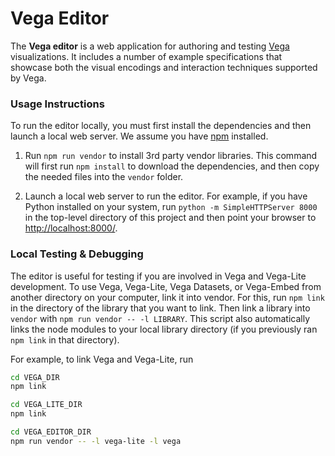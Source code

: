 # Vega Editor

The **Vega editor** is a web application for authoring and testing [Vega](http://github.com/vega/vega) visualizations. It includes a number of example specifications that showcase both the visual encodings and interaction techniques supported by Vega.

### Usage Instructions

To run the editor locally, you must first install the dependencies and then launch a local web server. We assume you have [npm](https://www.npmjs.com/) installed.

1. Run `npm run vendor` to install 3rd party vendor libraries. This command will first run `npm install` to download the dependencies, and then copy the needed files into the `vendor` folder.

2. Launch a local web server to run the editor. For example, if you have Python installed on your system, run `python -m SimpleHTTPServer 8000` in the top-level directory of this project and then point your browser to [http://localhost:8000/](http://localhost:8000/).

### Local Testing & Debugging

The editor is useful for testing if you are involved in Vega and Vega-Lite development. To use Vega, Vega-Lite, Vega Datasets, or Vega-Embed from another directory on your computer, link it into vendor. For this, run `npm link` in the directory of the library that you want to link. Then link a library into `vendor` with `npm run vendor -- -l LIBRARY`. This script also automatically links the node modules to your local library directory (if you previously ran `npm link` in that directory).

For example, to link Vega and Vega-Lite, run

```bash
cd VEGA_DIR
npm link

cd VEGA_LITE_DIR
npm link

cd VEGA_EDITOR_DIR
npm run vendor -- -l vega-lite -l vega
```
